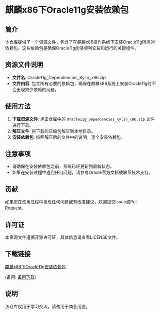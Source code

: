 # 麒麟x86下Oracle11g安装依赖包

## 简介

本仓库提供了一个资源文件，包含了在麒麟x86操作系统下安装Oracle11g所需的依赖包。这些依赖包是确保Oracle11g能够顺利安装和运行的关键组件。

## 资源文件说明

- **文件名**: Oracle11g_Dependencies_Kylin_x86.zip
- **文件内容**: 包含所有必要的依赖包，确保在麒麟x86系统上安装Oracle11g时不会出现缺少依赖的问题。

## 使用方法

1. **下载资源文件**: 点击仓库中的 `Oracle11g_Dependencies_Kylin_x86.zip` 文件进行下载。
2. **解压文件**: 将下载的压缩包解压到本地目录。
3. **安装依赖包**: 按照解压后的文件中的说明，逐个安装依赖包。

## 注意事项

- 请确保在安装依赖包之前，系统已经更新到最新状态。
- 如果在安装过程中遇到任何问题，请参考Oracle官方文档或联系技术支持。

## 贡献

如果您在使用过程中发现任何问题或有改进建议，欢迎提交Issue或Pull Request。

## 许可证

本资源文件遵循开源许可证，具体信息请查看LICENSE文件。

## 下载链接
[麒麟x86下Oracle11g安装依赖包](https://pan.quark.cn/s/89aec3ef607d) 

(备用: [备用下载](https://pan.baidu.com/s/13WyCL13rs8IEq7kl-nGdOA?pwd=1234))

## 说明

该仓库仅用于学习交流，请勿用于商业用途。
